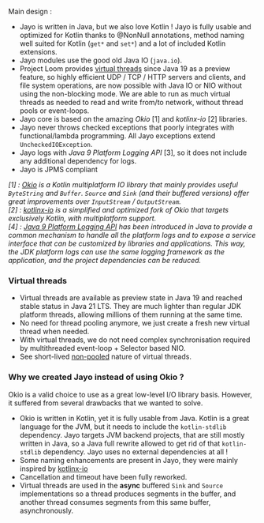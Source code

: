 Main design :
* Jayo is written in Java, but we also love Kotlin ! Jayo is fully usable and optimized for Kotlin thanks to @NonNull
annotations, method naming well suited for Kotlin (`get*` and `set*`) and a lot of included Kotlin extensions.
* Jayo modules use the good old Java IO (`java.io`).
* Project Loom provides [virtual threads](https://openjdk.org/jeps/425) since Java 19 as a preview feature, so highly
efficient UDP / TCP / HTTP servers and clients, and file system operations, are now possible with Java IO or NIO without
using the non-blocking mode. We are able to run as much virtual threads as needed to read and write from/to network,
without thread pools or event-loops.
* Jayo core is based on the amazing *Okio* [1] and *kotlinx-io* [2] libraries.
* Jayo never throws checked exceptions that poorly integrates with functional/lambda programming. All Jayo exceptions
extend `UncheckedIOException`.
* Jayo logs with *Java 9 Platform Logging API* [3], so it does not include any additional dependency for logs.
* Jayo is JPMS compliant

_[1] : [Okio](https://square.github.io/okio/) is a Kotlin multiplatform IO library that mainly provides useful
`ByteString` and `Buffer`. `Source` and `Sink` (and their buffered versions) offer great improvements over `InputStream`
/ `OutputStream`. \
[2] : [kotlinx-io](https://github.com/Kotlin/kotlinx-io) is a simplified and optimized fork of Okio that targets
exclusively Kotlin, with multiplatform support. \
[4] : [Java 9 Platform Logging API](https://www.baeldung.com/java-9-logging-api) has been introduced in Java to provide
a common mechanism to handle all the platform logs and to expose a service interface that can be customized by libraries
and applications. This way, the JDK platform logs can use the same logging framework as the application, and the project
dependencies can be reduced._

### Virtual threads

* Virtual threads are available as preview state in Java 19 and reached stable status in Java 21 LTS. They are much
lighter than regular JDK platform threads, allowing millions of them running at the same time.
* No need for thread pooling anymore, we just create a fresh new virtual thread when needed.
* With virtual threads, we do not need complex synchronisation required by multithreaded event-loop + Selector based
NIO.
* See short-lived [non-pooled](https://openjdk.org/jeps/425#Do-not-pool-virtual-threads) nature of virtual threads.

### Why we created Jayo instead of using Okio ?

Okio is a valid choice to use as a great low-level I/O library basis. However, it suffered from several drawbacks that
we wanted to solve.
* Okio is written in Kotlin, yet it is fully usable from Java. Kotlin is a great language for the JVM, but it needs to
include the `kotlin-stdlib` dependency. Jayo targets JVM backend projects, that are still mostly written in Java, so
a Java full rewrite allowed to get rid of that `kotlin-stdlib` dependency. Jayo uses no external dependencies at all !
* Some naming enhancements are present in Jayo, they were mainly inspired by [kotlinx-io](https://github.com/Kotlin/kotlinx-io)
* Cancellation and timeout have been fully reworked.
* Virtual threads are used in the **async** buffered `Sink` and `Source` implementations so a thread produces segments
in the buffer, and another thread consumes segments from this same buffer, asynchronously.
